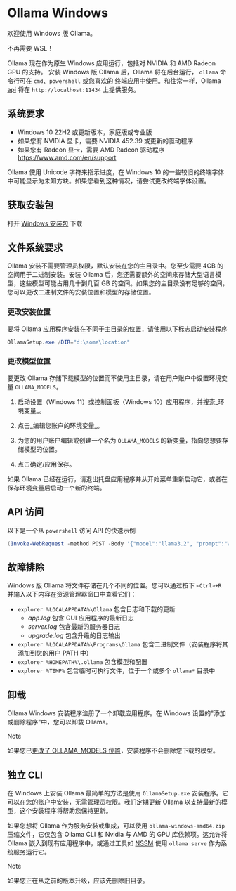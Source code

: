 # Ollama Windows

欢迎使用 Windows 版 Ollama。

不再需要 WSL！

Ollama 现在作为原生 Windows 应用运行，包括对 NVIDIA 和 AMD Radeon GPU 的支持。
安装 Windows 版 Ollama 后，Ollama 将在后台运行，
`ollama` 命令行可在 `cmd`、`powershell` 或您喜欢的
终端应用中使用。和往常一样，Ollama [api](./api.md) 将在
`http://localhost:11434` 上提供服务。

## 系统要求

* Windows 10 22H2 或更新版本，家庭版或专业版
* 如果您有 NVIDIA 显卡，需要 NVIDIA 452.39 或更新的驱动程序
* 如果您有 Radeon 显卡，需要 AMD Radeon 驱动程序 <https://www.amd.com/en/support>

Ollama 使用 Unicode 字符来指示进度，在 Windows 10 的一些较旧的终端字体中可能显示为未知方块。如果您看到这种情况，请尝试更改终端字体设置。

## 获取安装包

打开 [Windows 安装包](https://ollama.com/download/windows) 下载

## 文件系统要求

Ollama 安装不需要管理员权限，默认安装在您的主目录中。您至少需要 4GB 的空间用于二进制安装。安装 Ollama 后，您还需要额外的空间来存储大型语言模型，这些模型可能占用几十到几百 GB 的空间。如果您的主目录没有足够的空间，您可以更改二进制文件的安装位置和模型的存储位置。

### 更改安装位置

要将 Ollama 应用程序安装在不同于主目录的位置，请使用以下标志启动安装程序

```powershell
OllamaSetup.exe /DIR="d:\some\location"
```

### 更改模型位置

要更改 Ollama 存储下载模型的位置而不使用主目录，请在用户账户中设置环境变量 `OLLAMA_MODELS`。

1. 启动设置（Windows 11）或控制面板（Windows 10）应用程序，并搜索_环境变量_。

2. 点击_编辑您账户的环境变量_。

3. 为您的用户账户编辑或创建一个名为 `OLLAMA_MODELS` 的新变量，指向您想要存储模型的位置。

4. 点击确定/应用保存。

如果 Ollama 已经在运行，请退出托盘应用程序并从开始菜单重新启动它，或者在保存环境变量后启动一个新的终端。

## API 访问

以下是一个从 `powershell` 访问 API 的快速示例

```powershell
(Invoke-WebRequest -method POST -Body '{"model":"llama3.2", "prompt":"Why is the sky blue?", "stream": false}' -uri http://localhost:11434/api/generate ).Content | ConvertFrom-json
```

## 故障排除

Windows 版 Ollama 将文件存储在几个不同的位置。您可以通过按下 `<Ctrl>+R` 并输入以下内容在资源管理器窗口中查看它们：

* `explorer %LOCALAPPDATA%\Ollama` 包含日志和下载的更新
  * *app.log* 包含 GUI 应用程序的最新日志
  * *server.log* 包含最新的服务器日志
  * *upgrade.log* 包含升级的日志输出
* `explorer %LOCALAPPDATA%\Programs\Ollama` 包含二进制文件（安装程序将其添加到您的用户 PATH 中）
* `explorer %HOMEPATH%\.ollama` 包含模型和配置
* `explorer %TEMP%` 包含临时可执行文件，位于一个或多个 `ollama*` 目录中

## 卸载

Ollama Windows 安装程序注册了一个卸载应用程序。在 Windows 设置的"添加或删除程序"中，您可以卸载 Ollama。

> [!NOTE]
> 如果您已[更改了 OLLAMA_MODELS 位置](#更改模型位置)，安装程序不会删除您下载的模型。

## 独立 CLI

在 Windows 上安装 Ollama 最简单的方法是使用 `OllamaSetup.exe` 安装程序。它可以在您的账户中安装，无需管理员权限。我们定期更新 Ollama 以支持最新的模型，这个安装程序将帮助您保持更新。

如果您想将 Ollama 作为服务安装或集成，可以使用 `ollama-windows-amd64.zip` 压缩文件，它仅包含 Ollama CLI 和 Nvidia 与 AMD 的 GPU 库依赖项。这允许将 Ollama 嵌入到现有应用程序中，或通过工具如 [NSSM](https://nssm.cc/) 使用 `ollama serve` 作为系统服务运行它。

> [!NOTE]
> 如果您正在从之前的版本升级，应该先删除旧目录。

